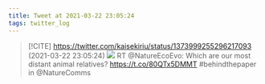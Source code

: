 ```yaml
---
title: Tweet at 2021-03-22 23:05:24
tags: twitter_log
---
```


> [!CITE] https://twitter.com/kaisekiriu/status/1373999255296217093 (2021-03-22 23:05:24)
> ![](https://twitter.com/kaisekiriu/status/1373999255296217093)
> RT @NatureEcoEvo: Which are our most distant animal relatives? https://t.co/80QTx5DMMT #behindthepaper in @NatureComms
